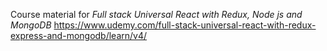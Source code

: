 Course material for *Full stack Universal React with Redux, Node js and MongoDB*
https://www.udemy.com/full-stack-universal-react-with-redux-express-and-mongodb/learn/v4/
